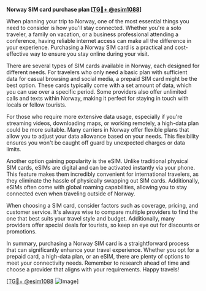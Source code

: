 **Norway SIM card purchase plan [[TG💪+ @esim1088](https://t.me/s/esim1088)]**

When planning your trip to Norway, one of the most essential things you need to consider is how you'll stay connected. Whether you're a solo traveler, a family on vacation, or a business professional attending a conference, having reliable internet access can make all the difference in your experience. Purchasing a Norway SIM card is a practical and cost-effective way to ensure you stay online during your visit.

There are several types of SIM cards available in Norway, each designed for different needs. For travelers who only need a basic plan with sufficient data for casual browsing and social media, a prepaid SIM card might be the best option. These cards typically come with a set amount of data, which you can use over a specific period. Some providers also offer unlimited calls and texts within Norway, making it perfect for staying in touch with locals or fellow tourists.

For those who require more extensive data usage, especially if you're streaming videos, downloading maps, or working remotely, a high-data plan could be more suitable. Many carriers in Norway offer flexible plans that allow you to adjust your data allowance based on your needs. This flexibility ensures you won't be caught off guard by unexpected charges or data limits.

Another option gaining popularity is the eSIM. Unlike traditional physical SIM cards, eSIMs are digital and can be activated instantly via your phone. This feature makes them incredibly convenient for international travelers, as they eliminate the hassle of physically swapping out SIM cards. Additionally, eSIMs often come with global roaming capabilities, allowing you to stay connected even when traveling outside of Norway.

When choosing a SIM card, consider factors such as coverage, pricing, and customer service. It's always wise to compare multiple providers to find the one that best suits your travel style and budget. Additionally, many providers offer special deals for tourists, so keep an eye out for discounts or promotions.

In summary, purchasing a Norway SIM card is a straightforward process that can significantly enhance your travel experience. Whether you opt for a prepaid card, a high-data plan, or an eSIM, there are plenty of options to meet your connectivity needs. Remember to research ahead of time and choose a provider that aligns with your requirements. Happy travels!

[[TG💪+ @esim1088](https://t.me/s/esim1088) ![Image](https://i.postimg.cc/Y0z9fWf4/image.png)]